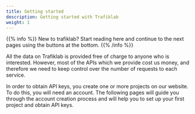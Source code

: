 ```yaml
---
title: Getting started
description: Getting started with Trafiklab
weight: 1
---
```

{{% info %}}
New to trafiklab? Start reading here and continue to the next pages using the buttons at the
bottom.
{{% /info %}}

All the data on Trafiklab is provided free of charge to anyone who is interested. However, most of the APIs which we
provide cost us money, and therefore we need to keep control over the number of requests to each service.

In order to obtain API keys, you create one or more projects on our website. To do this, you will need an account. The
following pages will guide you through the account creation process and will help you to set up your first project and
obtain API keys.
